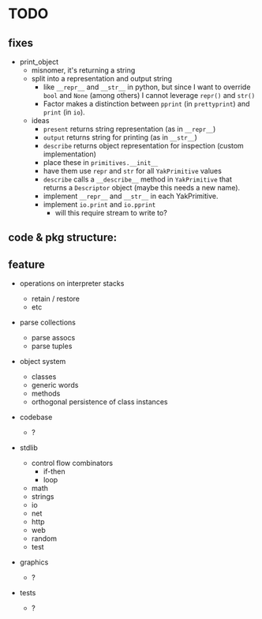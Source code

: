 # TODO

## fixes

- print_object
  - misnomer, it's returning a string
  - split into a representation and output string
    - like `__repr__` and `__str__` in python, but since I want to override `bool` and `None` (among others) I cannot leverage `repr()` and `str()`
	- Factor makes a distinction between `pprint` (in `prettyprint`) and `print` (in `io`).
  - ideas
    - `present`  returns string representation (as in `__repr__`)
	- `output`   returns string for printing (as in `__str__`)
	- `describe` returns object representation for inspection (custom implementation)
	- place these in `primitives.__init__`
	- have them use `repr` and `str` for all `YakPrimitive` values
	- `describe` calls a `__describe__` method in `YakPrimitive` that returns a `Descriptor` object (maybe this needs a new name).
	- implement `__repr__` and `__str__` in each YakPrimitive.
	- implement `io.print` and `io.pprint`
	  - will this require stream to write to?

## code & pkg structure:

## feature

- operations on interpreter stacks
  - retain / restore
  - etc

- parse collections
  - parse assocs
  - parse tuples

- object system
  - classes
  - generic words
  - methods
  - orthogonal persistence of class instances

- codebase
  - ?

- stdlib
  - control flow combinators
    - if-then
	- loop
  - math
  - strings
  - io
  - net
  - http
  - web
  - random
  - test

- graphics
  - ?

- tests
  - ?
